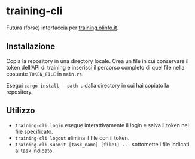 training-cli
============

Futura (forse) interfaccia per [training.olinfo.it](training.olinfo.it).

Installazione
-------------

Copia la repository in una directory locale.
Crea un file in cui conservare il token dell'API di training e inserisci il percorso completo di quel file nella costante `TOKEN_FILE` in `main.rs`.

Esegui `cargo install --path .` dalla directory in cui hai copiato la repository.

Utilizzo
--------

* `training-cli login` esegue interattivamente il login e salva il token nel file specificato.
* `training-cli logout` elimina il file con il token.
* `training-cli submit [task_name] [file1] ...` sottomette i file indicati al task indicato.